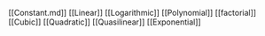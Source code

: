 [[Constant.md]]
[[Linear]]
[[Logarithmic]]
[[Polynomial]]
[[factorial]]
[[Cubic]]
[[Quadratic]]
[[Quasilinear]]
[[Exponential]]

